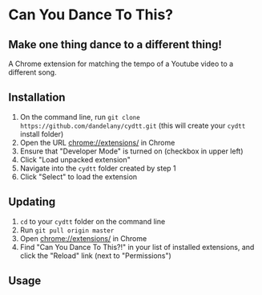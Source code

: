 # Can You Dance To This?
## Make one thing dance to a different thing!

A Chrome extension for matching the tempo of a Youtube video to a different song.

## Installation

1. On the command line, run `git clone https://github.com/dandelany/cydtt.git` (this will create your `cydtt` install folder)
2. Open the URL <a href="chrome://extensions/">chrome://extensions/</a> in Chrome
3. Ensure that "Developer Mode" is turned on (checkbox in upper left)
4. Click "Load unpacked extension"
5. Navigate into the `cydtt` folder created by step 1
6. Click "Select" to load the extension

## Updating

1. `cd` to your `cydtt` folder on the command line
2. Run `git pull origin master`
3. Open [chrome://extensions/](chrome://extensions/) in Chrome
4.  Find "Can You Dance To This?!" in your list of installed extensions, and click the "Reload" link (next to "Permissions") 

## Usage

